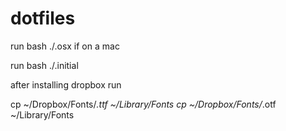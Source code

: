 dotfiles
========

run bash ./.osx if on a mac

run bash ./.initial

after installing dropbox run 

cp ~/Dropbox/Fonts/*.ttf ~/Library/Fonts
cp ~/Dropbox/Fonts/*.otf ~/Library/Fonts